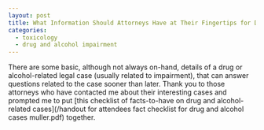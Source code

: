 ```yaml
---
layout: post
title: What Information Should Attorneys Have at Their Fingertips for Drug and Alcohol-Related Cases
categories:
  - toxicology
  - drug and alcohol impairment
---
```



There are some basic, although not always on-hand, details of a drug or alcohol-related legal case (usually related to impairment), that can answer questions related to the case sooner than later. Thank you to those attorneys who have contacted me about their interesting cases and prompted me to put [this checklist of facts-to-have on drug and alcohol-related cases](/handout for attendees fact checklist for drug and alcohol cases muller.pdf) together.